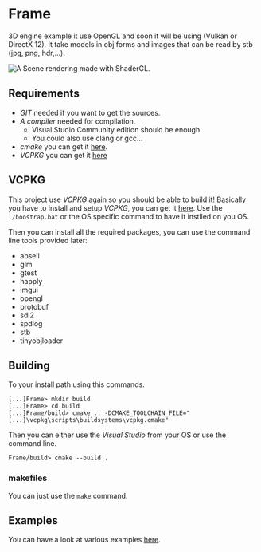 # Frame

3D engine example it use OpenGL and soon it will be using (Vulkan or DirectX
12). It take models in obj forms and images that can be read by stb (jpg, png,
hdr,...).

![A Scene rendering made with ShaderGL.](https://github.com/anirul/Frame/raw/master/examples/scene_rendering.png)

## Requirements

- *GIT* needed if you want to get the sources.
- *A compiler* needed for compilation.
  - Visual Studio Community edition should be enough.
  - You could also use clang or gcc...
- *cmake* you can get it [here](https://cmake.org/).
- *VCPKG* you can get it [here](https://github.com/Microsoft/vcpkg/)

## VCPKG

This project use *VCPKG* again so you should be able to build it! Basically
you have to install and setup *VCPKG*, you can get it
[here](https://github.com/Microsoft/vcpkg/). Use the `./boostrap.bat` or the
OS specific command to have it instlled on you OS.

Then you can install all the required packages, you can use the command line
tools provided later:

- abseil
- glm
- gtest
- happly
- imgui
- opengl
- protobuf
- sdl2
- spdlog
- stb
- tinyobjloader

## Building

To your install path using this commands.

```shell
[...]Frame> mkdir build
[...]Frame> cd build
[...]Frame/build> cmake .. -DCMAKE_TOOLCHAIN_FILE="[...]\vcpkg\scripts\buildsystems\vcpkg.cmake"
```

Then you can either use the *Visual Studio* from your OS or use the command 
line.

```shell
Frame/build> cmake --build .
```

### makefiles

You can just use the `make` command.

## Examples

You can have a look at various examples [here](examples/README.md).
